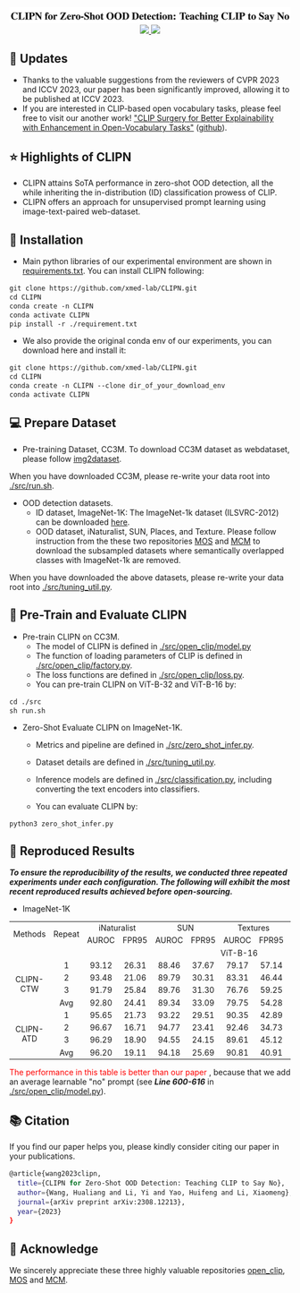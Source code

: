<div align=center>
<img src="./title.png"/>
</div>
<div align=center>
<a src="https://img.shields.io/badge/%F0%9F%93%96-Arxiv_2308.12213-red.svg?style=flat-square" href="https://arxiv.org/abs/2308.12213">
<img src="https://img.shields.io/badge/%F0%9F%93%96-Arxiv_2308.12213-red.svg?style=flat-square">
</a>
   
<a src="https://img.shields.io/badge/%F0%9F%9A%80-xmed_Lab-ed6c00.svg?style=flat-square" href="https://xmengli.github.io/">
<img src="https://img.shields.io/badge/%F0%9F%9A%80-xmed_Lab-ed6c00.svg?style=flat-square">
</a>
</div>

## :rocket: Updates
- Thanks to the valuable suggestions from the reviewers of CVPR 2023 and ICCV 2023, our paper has been significantly improved, allowing it to be published at ICCV 2023.
- If you are interested in CLIP-based open vocabulary tasks, please feel free to visit our another work! ["CLIP Surgery for Better Explainability with Enhancement in Open-Vocabulary Tasks"](https://arxiv.org/abs/2304.05653) ([github](https://github.com/xmed-lab/CLIP_Surgery)).

## :star: Highlights of CLIPN
- CLIPN attains SoTA performance in zero-shot OOD detection, all the while inheriting the in-distribution (ID) classification prowess of CLIP.
- CLIPN offers an approach for unsupervised prompt learning using image-text-paired web-dataset.

## :hammer: Installation
- Main python libraries of our experimental environment are shown in [requirements.txt](./requirements.txt). You can install CLIPN following:
```shell
git clone https://github.com/xmed-lab/CLIPN.git
cd CLIPN
conda create -n CLIPN
conda activate CLIPN
pip install -r ./requirement.txt
```

- We also provide the original conda env of our experiments, you can download here and install it:
```shell
git clone https://github.com/xmed-lab/CLIPN.git
cd CLIPN
conda create -n CLIPN --clone dir_of_your_download_env
conda activate CLIPN
```

## :computer: Prepare Dataset
- Pre-training Dataset, CC3M.
To download CC3M dataset as webdataset, please follow [img2dataset](https://github.com/rom1504/img2dataset/blob/main/dataset_examples/cc3m.md).

When you have downloaded CC3M, please re-write your data root into [./src/run.sh](./src/run.sh).

- OOD detection datasets.
   - ID dataset, ImageNet-1K: The ImageNet-1k dataset (ILSVRC-2012) can be downloaded [here](https://image-net.org/challenges/LSVRC/2012/index.php#).
   - OOD dataset, iNaturalist, SUN, Places, and Texture. Please follow instruction from the these two repositories [MOS](https://github.com/deeplearning-wisc/large_scale_ood#out-of-distribution-dataset) and [MCM](https://github.com/deeplearning-wisc/MCM) to download the subsampled datasets where semantically overlapped classes with ImageNet-1k are removed.

When you have downloaded the above datasets, please re-write your data root into [./src/tuning_util.py](./src/tuning_util.py).

## :key: Pre-Train and Evaluate CLIPN

- Pre-train CLIPN on CC3M.
   - The model of CLIPN is defined in [./src/open_clip/model.py](./src/open_clip/model.py)
   - The function of loading parameters of CLIP is defined in [./src/open_clip/factory.py](./src/open_clip/factory.py).
   - The loss functions are defined in [./src/open_clip/loss.py](./src/open_clip/loss.py).
   - You can pre-train CLIPN on ViT-B-32 and ViT-B-16 by:
```shell
cd ./src
sh run.sh
```

- Zero-Shot Evaluate CLIPN on ImageNet-1K.
   - Metrics and pipeline are defined in [./src/zero_shot_infer.py](./src/zero_shot_infer.py).
   - Dataset details are defined in [./src/tuning_util.py](./src/tuning_util.py).
   - Inference models are defined in [./src/classification.py](./src/classification.py), including converting the text encoders into classifiers.

   - You can evaluate CLIPN by:
```shell
python3 zero_shot_infer.py
```


## :blue_book: Reproduced Results

***To ensure the reproducibility of the results, we conducted three repeated experiments under each configuration. The following will exhibit the most recent reproduced results achieved before open-sourcing.***

- ImageNet-1K
<table>
    <tr align="center">
        <td rowspan="2">Methods</td>
        <td rowspan="2">Repeat</td>
        <td colspan="2">iNaturalist</td>
        <td colspan="2">SUN</td>
        <td colspan="2">Textures</td>
        <td colspan="2">Places</td>
        <td colspan="2">Avg</td>
        <td rowspan="2">Model/log</td>
    </tr>
    <tr align="center">
       <td>AUROC</td>
       <td>FPR95</td>
       <td>AUROC</td>
       <td>FPR95</td>
       <td>AUROC</td>
       <td>FPR95</td>
       <td>AUROC</td>
       <td>FPR95</td>
       <td>AUROC</td>
       <td>FPR95</td>
    </tr>
    <tr align="center">
       <td colspan="13">ViT-B-16</td>
    </tr>
    <tr align="center">
       <td rowspan="4">CLIPN-CTW</td>
       <td>1</td>
       <td>93.12</td>
       <td>26.31</td>
       <td>88.46</td>
       <td>37.67</td>
       <td>79.17</td>
       <td>57.14</td>
       <td>86.14</td>
       <td>43.33</td>
       <td>_</td>
       <td>_</td>
       <td><a href="https://drive.google.com/drive/folders/1CRIKr0vwrvK4Mc63zfhg2o8cbEGct4oF?usp=sharing">here</a></td>
    </tr>
    <tr align="center">
       <td>2</td>
       <td>93.48</td>
       <td>21.06</td>
       <td>89.79</td>
       <td>30.31</td>
       <td>83.31</td>
       <td>46.44</td>
       <td>88.21</td>
       <td>33..85</td>
       <td>_</td>
       <td>_</td>
       <td><a href="https://drive.google.com/drive/folders/1eNaaPaRWz0La8_qQliX30A4I7Y44yDMY?usp=sharing">here</a></td>
    </tr>
    <tr align="center">
       <td>3</td>
       <td>91.79</td>
       <td>25.84</td>
       <td>89.76</td>
       <td>31.30</td>
       <td>76.76</td>
       <td>59.25</td>
       <td>87.66</td>
       <td>36.58</td>
       <td>_</td>
       <td>_</td>
       <td><a href="https://drive.google.com/drive/folders/1qF4Pm1JSL3P0H4losPSmvldubFj91dew?usp=sharing">here</a></td>
    </tr>
    <tr align="center">
       <td>Avg</td>
       <td>92.80</td>
       <td>24.41</td>
       <td>89.34</td>
       <td>33.09</td>
       <td>79.75</td>
       <td>54.28</td>
       <td>87.34</td>
       <td>37.92</td>
       <td>87.31</td>
       <td>37.42</td>
       <td>_</td>
    </tr>
    <tr align="center">
       <td rowspan="4">CLIPN-ATD</td>
       <td>1</td>
       <td>95.65</td>
       <td>21.73</td>
       <td>93.22</td>
       <td>29.51</td>
       <td>90.35</td>
       <td>42.89</td>
       <td>91.25</td>
       <td>36.98</td>
       <td>_</td>
       <td>_</td>
       <td><a href="https://drive.google.com/drive/folders/1CRIKr0vwrvK4Mc63zfhg2o8cbEGct4oF?usp=sharing">here</a></td>
    </tr>
    <tr align="center">
       <td>2</td>
       <td>96.67</td>
       <td>16.71</td>
       <td>94.77</td>
       <td>23.41</td>
       <td>92.46</td>
       <td>34.73</td>
       <td>93.39</td>
       <td>29.24</td>
       <td>_</td>
       <td>_</td>
       <td><a href="https://drive.google.com/drive/folders/1eNaaPaRWz0La8_qQliX30A4I7Y44yDMY?usp=sharing">here</a></td>
    </tr>
    <tr align="center">
       <td>3</td>
       <td>96.29</td>
       <td>18.90</td>
       <td>94.55</td>
       <td>24.15</td>
       <td>89.61</td>
       <td>45.12</td>
       <td>93.23</td>
       <td>30.11</td>
       <td>_</td>
       <td>_</td>
       <td><a href="https://drive.google.com/drive/folders/1qF4Pm1JSL3P0H4losPSmvldubFj91dew?usp=sharing">here</a></td>
    </tr>
    <tr align="center">
       <td>Avg</td>
       <td>96.20</td>
       <td>19.11</td>
       <td>94.18</td>
       <td>25.69</td>
       <td>90.81</td>
       <td>40.91</td>
       <td>92.62</td>
       <td>32.11</td>
       <td>93.45</td>
       <td>29.46</td>
       <td>_</td>
    </tr>
    
</table>

<font color='red'> The performance in this table is better than our paper </font>, because that we add an average learnable "no" prompt (see ***Line 600-616*** in [./src/open_clip/model.py](./src/open_clip/model.py)).



## :books: Citation

If you find our paper helps you, please kindly consider citing our paper in your publications.
```bash
@article{wang2023clipn,
  title={CLIPN for Zero-Shot OOD Detection: Teaching CLIP to Say No},
  author={Wang, Hualiang and Li, Yi and Yao, Huifeng and Li, Xiaomeng},
  journal={arXiv preprint arXiv:2308.12213},
  year={2023}
}
```

## :beers: Acknowledge
We sincerely appreciate these three highly valuable repositories [open_clip](https://github.com/mlfoundations/open_clip), [MOS](https://github.com/deeplearning-wisc/large_scale_ood#out-of-distribution-dataset) and [MCM](https://github.com/deeplearning-wisc/MCM).


